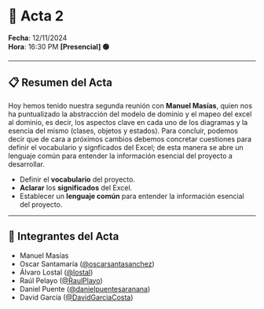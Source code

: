 # 📝 **Acta 2**  
**Fecha**: 12/11/2024  
**Hora**: 16:30 PM
**[Presencial] 🟢**

---

## 📋 **Resumen del Acta**  
Hoy hemos tenido nuestra segunda reunión con **Manuel Masías**, quien nos ha puntualizado la abstracción del modelo de dominio y el mapeo del excel al dominio, es decir, los aspectos clave en cada uno de los diagramas y la esencia del mismo (clases, objetos y estados).
Para concluir, podemos decir que de cara a próximos cambios debemos concretar cuestiones para definir el vocabulario y signficados del Excel; de esta manera se abre un lenguaje común para entender la información esencial del proyecto a desarrollar.

- Definir el **vocabulario** del proyecto.
- **Aclarar** los **significados** del Excel.
- Establecer un **lenguaje común** para entender la información esencial del proyecto.

---

## 👥 **Integrantes del Acta**  
- Manuel Masías
- Oscar Santamaría ([@oscarsantasanchez](https://www.github.com/oscarsantasanchez))
- Álvaro Lostal ([@lostal](https://www.github.com/lostal))
- Raúl Pelayo ([@RaulPlayo](https://www.github.com/RaulPlayo))
- Daniel Puente ([@danielpuentesaranana](https://www.github.com/danielpuentesaranana))
- David García ([@DavidGarciaCosta](https://www.github.com/DavidGarciaCosta))
